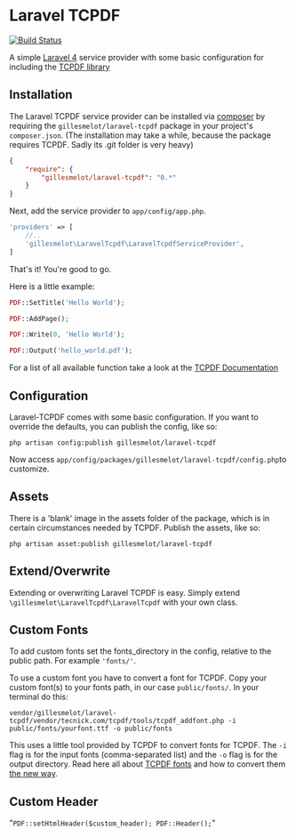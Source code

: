 # Laravel TCPDF

[![Build Status](https://travis-ci.org/gillesmelot/laravel-tcpdf.png?branch=master)](https://travis-ci.org/gillesmelot/laravel-tcpdf)

A simple [Laravel 4](http://www.laravel.com) service provider with some basic configuration for including the [TCPDF library](http://www.tcpdf.org/)

## Installation

The Laravel TCPDF service provider can be installed via [composer](http://getcomposer.org) by requiring the `gillesmelot/laravel-tcpdf` package in your project's `composer.json`. (The installation may take a while, because the package requires TCPDF. Sadly its .git folder is very heavy)

```json
{
    "require": {
        "gillesmelot/laravel-tcpdf": "0.*"
    }
}
```

Next, add the service provider to `app/config/app.php`.

```php
'providers' => [
    //..
    'gillesmelot\LaravelTcpdf\LaravelTcpdfServiceProvider',
]
```

That's it! You're good to go.

Here is a little example:

```php
PDF::SetTitle('Hello World');

PDF::AddPage();

PDF::Write(0, 'Hello World');

PDF::Output('hello_world.pdf');
```
For a list of all available function take a look at the [TCPDF Documentation](http://www.tcpdf.org/doc/code/classTCPDF.html)

## Configuration

Laravel-TCPDF comes with some basic configuration.
If you want to override the defaults, you can publish the config, like so:

    php artisan config:publish gillesmelot/laravel-tcpdf

Now access `app/config/packages/gillesmelot/laravel-tcpdf/config.php`to customize.

## Assets

There is a 'blank' image in the assets folder of the package,
which is in certain circumstances needed by TCPDF.
Publish the assets, like so:

    php artisan asset:publish gillesmelot/laravel-tcpdf

## Extend/Overwrite

Extending or overwriting Laravel TCPDF is easy. Simply extend `\gillesmelot\LaravelTcpdf\LaravelTcpdf` with your own class.

## Custom Fonts

To add custom fonts set the fonts_directory in the config, relative to the public path. For example `'fonts/'`.

To use a custom font you have to convert a font for TCPDF.
Copy your custom font(s) to your fonts path, in our case `public/fonts/`.
In your terminal do this:

```
vendor/gillesmelot/laravel-tcpdf/vendor/tecnick.com/tcpdf/tools/tcpdf_addfont.php -i public/fonts/yourfont.ttf -o public/fonts
```

This uses a little tool provided by TCPDF to convert fonts for TCPDF.
The `-i` flag is for the input fonts (comma-separated list)
and the `-o` flag is for the output directory.
Read here all about [TCPDF fonts](http://www.tcpdf.org/fonts.php) and how to convert them [the new way](http://queirozf.com/entries/adding-a-custom-font-to-tcpdf).


## Custom Header
"`PDF::setHtmlHeader($custom_header);
  PDF::Header();`"
